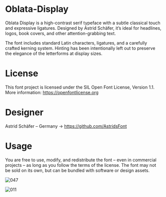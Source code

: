# Oblata-Display

Oblata Display is a high-contrast serif typeface with a subtle classical touch and expressive ligatures.
Designed by Astrid Schäfer, it’s ideal for headlines, logos, book covers, and other attention-grabbing text.

The font includes standard Latin characters, ligatures, and a carefully crafted kerning system.
Hinting has been intentionally left out to preserve the elegance of the letterforms at display sizes.

# License
This font project is licensed under the SIL Open Font License, Version 1.1.
More information: https://openfontlicense.org

# Designer
Astrid Schäfer – Germany
→ https://github.com/AstridsFont

# Usage
You are free to use, modify, and redistribute the font – even in commercial projects – as long as you follow the terms of the license.
The font may not be sold on its own, but can be bundled with software or design assets.

![047](https://github.com/user-attachments/assets/47fc1436-a588-4d69-9b9e-0822a06c1cb8)


![011](https://github.com/user-attachments/assets/d1f12bb7-2183-42bd-ba87-88e376dcc2bc)
